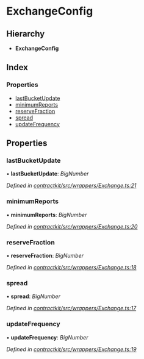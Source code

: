 # ExchangeConfig

## Hierarchy

* **ExchangeConfig**

## Index

### Properties

* [lastBucketUpdate]()
* [minimumReports]()
* [reserveFraction]()
* [spread]()
* [updateFrequency]()

## Properties

### lastBucketUpdate

• **lastBucketUpdate**: _BigNumber_

_Defined in_ [_contractkit/src/wrappers/Exchange.ts:21_](https://github.com/celo-org/celo-monorepo/blob/master/packages/contractkit/src/wrappers/Exchange.ts#L21)

### minimumReports

• **minimumReports**: _BigNumber_

_Defined in_ [_contractkit/src/wrappers/Exchange.ts:20_](https://github.com/celo-org/celo-monorepo/blob/master/packages/contractkit/src/wrappers/Exchange.ts#L20)

### reserveFraction

• **reserveFraction**: _BigNumber_

_Defined in_ [_contractkit/src/wrappers/Exchange.ts:18_](https://github.com/celo-org/celo-monorepo/blob/master/packages/contractkit/src/wrappers/Exchange.ts#L18)

### spread

• **spread**: _BigNumber_

_Defined in_ [_contractkit/src/wrappers/Exchange.ts:17_](https://github.com/celo-org/celo-monorepo/blob/master/packages/contractkit/src/wrappers/Exchange.ts#L17)

### updateFrequency

• **updateFrequency**: _BigNumber_

_Defined in_ [_contractkit/src/wrappers/Exchange.ts:19_](https://github.com/celo-org/celo-monorepo/blob/master/packages/contractkit/src/wrappers/Exchange.ts#L19)

